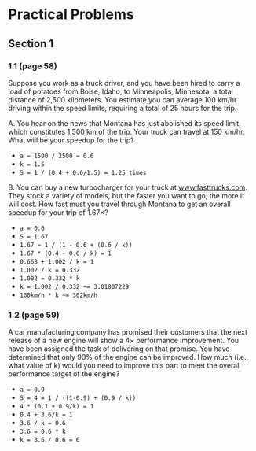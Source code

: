 # Practical Problems

## Section 1

### 1.1 (page 58)

Suppose you work as a truck driver, and you have been hired to carry a load of potatoes from Boise, Idaho, to Minneapolis, Minnesota, a total distance of 2,500 kilometers. You estimate you can average 100 km/hr driving within the speed limits, requiring a total of 25 hours for the trip.

A. You hear on the news that Montana has just abolished its speed limit, which constitutes 1,500 km of the trip. Your truck can travel at 150 km/hr. What will be your speedup for the trip?
  - `a = 1500 / 2500 = 0.6`
  - `k = 1.5`
  - `S = 1 / (0.4 + 0.6/1.5) = 1.25 times`

B. You can buy a new turbocharger for your truck at www.fasttrucks.com. They stock a variety of models, but the faster you want to go, the more it will cost. How fast must you travel through Montana to get an overall speedup for your trip of 1.67×?
  - `a = 0.6`
  - `S = 1.67`
  - `1.67 = 1 / (1 - 0.6 + (0.6 / k))`
  - `1.67 * (0.4 + 0.6 / k) = 1`
  - `0.668 + 1.002 / k = 1`
  - `1.002 / k = 0.332`
  - `1.002 = 0.332 * k`
  - `k = 1.002 / 0.332 ~= 3.01807229`
  - `100km/h * k ~= 302km/h`

### 1.2 (page 59)
A car manufacturing company has promised their customers that the next release of a new engine will show a 4× performance improvement. You have been assigned the task of delivering on that promise. You have determined that only 90% of the engine can be improved. How much (i.e., what value of k) would you need to improve this part to meet the overall performance target of the engine?

  - `a = 0.9`
  - `S = 4 = 1 / ((1-0.9) + (0.9 / k))`
  - `4 * (0.1 + 0.9/k) = 1`
  - `0.4 + 3.6/k = 1`
  - `3.6 / k = 0.6`
  - `3.6 = 0.6 * k`
  - `k = 3.6 / 0.6 = 6`

  